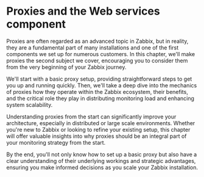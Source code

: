 # Proxies and the Web services component

Proxies are often regarded as an advanced topic in Zabbix, but in reality,
they are a fundamental part of many installations and one of the first components
we set up for numerous customers. In this chapter, we'll make proxies the second
subject we cover, encouraging you to consider them from the very beginning of your
Zabbix journey.

We'll start with a basic proxy setup, providing straightforward steps to get you
up and running quickly. Then, we'll take a deep dive into the mechanics of proxies
how they operate within the Zabbix ecosystem, their benefits, and the critical
role they play in distributing monitoring load and enhancing system scalability.

Understanding proxies from the start can significantly improve your architecture,
especially in distributed or large scale environments. Whether you're new to Zabbix
or looking to refine your existing setup, this chapter will offer valuable insights
into why proxies should be an integral part of your monitoring strategy from the start.

By the end, you'll not only know how to set up a basic proxy but also have a clear
understanding of their underlying workings and strategic advantages,
ensuring you make informed decisions as you scale your Zabbix installation.



